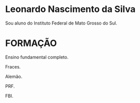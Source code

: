 # Leonardo Nascimento da Silva 
Sou aluno do Instituto Federal de Mato Grosso do Sul.

# FORMAÇÃO
Ensino fundamental completo.

Fraces.

Alemão.

PRF.

FBI.
